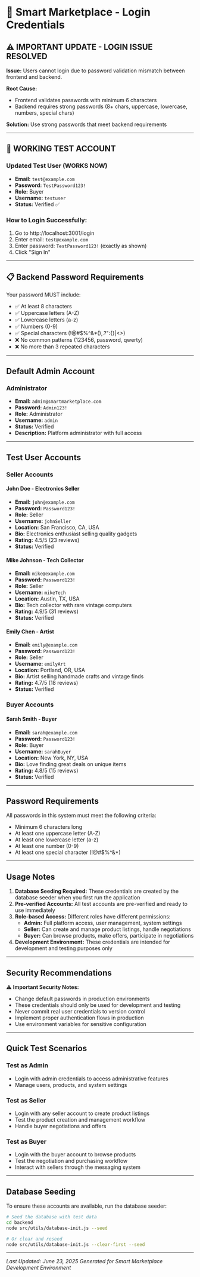 # 🔐 Smart Marketplace - Login Credentials

## ⚠️ IMPORTANT UPDATE - LOGIN ISSUE RESOLVED

**Issue:** Users cannot login due to password validation mismatch between frontend and backend.

**Root Cause:** 
- Frontend validates passwords with minimum 6 characters
- Backend requires strong passwords (8+ chars, uppercase, lowercase, numbers, special chars)

**Solution:** Use strong passwords that meet backend requirements

---

## 🎯 WORKING TEST ACCOUNT

### **Updated Test User (WORKS NOW)**
- **Email:** `test@example.com`
- **Password:** `TestPassword123!`
- **Role:** Buyer
- **Username:** `testuser`
- **Status:** Verified ✅

### **How to Login Successfully:**
1. Go to http://localhost:3001/login
2. Enter email: `test@example.com`
3. Enter password: `TestPassword123!` (exactly as shown)
4. Click "Sign In"

---

## 📋 Backend Password Requirements

Your password MUST include:
- ✅ At least 8 characters
- ✅ Uppercase letters (A-Z)
- ✅ Lowercase letters (a-z)  
- ✅ Numbers (0-9)
- ✅ Special characters (!@#$%^&*(),.?":{}|<>)
- ❌ No common patterns (123456, password, qwerty)
- ❌ No more than 3 repeated characters

---

## Default Admin Account

### **Administrator**
- **Email:** `admin@smartmarketplace.com`
- **Password:** `Admin123!`
- **Role:** Administrator
- **Username:** `admin`
- **Status:** Verified
- **Description:** Platform administrator with full access

---

## Test User Accounts

### **Seller Accounts**

#### **John Doe - Electronics Seller**
- **Email:** `john@example.com`
- **Password:** `Password123!`
- **Role:** Seller
- **Username:** `johnSeller`
- **Location:** San Francisco, CA, USA
- **Bio:** Electronics enthusiast selling quality gadgets
- **Rating:** 4.5/5 (23 reviews)
- **Status:** Verified

#### **Mike Johnson - Tech Collector**
- **Email:** `mike@example.com`
- **Password:** `Password123!`
- **Role:** Seller
- **Username:** `mikeTech`
- **Location:** Austin, TX, USA
- **Bio:** Tech collector with rare vintage computers
- **Rating:** 4.9/5 (31 reviews)
- **Status:** Verified

#### **Emily Chen - Artist**
- **Email:** `emily@example.com`
- **Password:** `Password123!`
- **Role:** Seller
- **Username:** `emilyArt`
- **Location:** Portland, OR, USA
- **Bio:** Artist selling handmade crafts and vintage finds
- **Rating:** 4.7/5 (18 reviews)
- **Status:** Verified

### **Buyer Accounts**

#### **Sarah Smith - Buyer**
- **Email:** `sarah@example.com`
- **Password:** `Password123!`
- **Role:** Buyer
- **Username:** `sarahBuyer`
- **Location:** New York, NY, USA
- **Bio:** Love finding great deals on unique items
- **Rating:** 4.8/5 (15 reviews)
- **Status:** Verified

---

## Password Requirements

All passwords in this system must meet the following criteria:
- Minimum 6 characters long
- At least one uppercase letter (A-Z)
- At least one lowercase letter (a-z)
- At least one number (0-9)
- At least one special character (!@#$%^&*)

---

## Usage Notes

1. **Database Seeding Required:** These credentials are created by the database seeder when you first run the application
2. **Pre-verified Accounts:** All test accounts are pre-verified and ready to use immediately
3. **Role-based Access:** Different roles have different permissions:
   - **Admin:** Full platform access, user management, system settings
   - **Seller:** Can create and manage product listings, handle negotiations
   - **Buyer:** Can browse products, make offers, participate in negotiations
4. **Development Environment:** These credentials are intended for development and testing purposes only

---

## Security Recommendations

⚠️ **Important Security Notes:**
- Change default passwords in production environments
- These credentials should only be used for development and testing
- Never commit real user credentials to version control
- Implement proper authentication flows in production
- Use environment variables for sensitive configuration

---

## Quick Test Scenarios

### **Test as Admin**
- Login with admin credentials to access administrative features
- Manage users, products, and system settings

### **Test as Seller**
- Login with any seller account to create product listings
- Test the product creation and management workflow
- Handle buyer negotiations and offers

### **Test as Buyer**
- Login with the buyer account to browse products
- Test the negotiation and purchasing workflow
- Interact with sellers through the messaging system

---

## Database Seeding

To ensure these accounts are available, run the database seeder:

```bash
# Seed the database with test data
cd backend
node src/utils/database-init.js --seed

# Or clear and reseed
node src/utils/database-init.js --clear-first --seed
```

---

*Last Updated: June 23, 2025*
*Generated for Smart Marketplace Development Environment*
